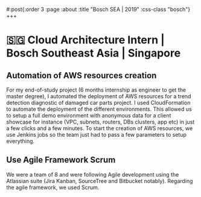 #:post{:order 3
       :page :about
       :title "Bosch SEA | 2019"
       :css-class "bosch"}
+++
# 🇸🇬 Cloud Architecture Intern | Bosch Southeast Asia | Singapore

## Automation of AWS resources creation

For my end-of-study project (6 months internship as engineer to get the master degree), I automated the deployment of AWS resources for a trend detection diagnostic of damaged car parts project. I used CloudFormation to automate the deployment of the different environments. This allowed us to setup a full demo environment with anonymous data for a client showcase for instance (VPC, subnets, routers, DBs clusters, app etc) in just a few clicks and a few minutes.
To start the creation of AWS resources, we use Jenkins jobs so the team just had to pass a few parameters to setup everything.

## Use Agile Framework Scrum

We were a team of 8 and were following Agile development using the Atlassian suite (Jira Kanban, SourceTree and Bitbucket notably). Regarding the agile framework, we used Scrum.